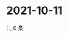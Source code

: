 # 2021-10-11

共 0 条

<!-- BEGIN WEIBO -->
<!-- 最后更新时间 Mon Oct 11 2021 19:09:17 GMT+0800 (China Standard Time) -->

<!-- END WEIBO -->
